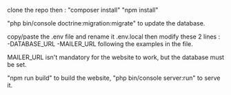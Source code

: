 clone the repo then : 
"composer install"
"npm install"

"php bin/console doctrine:migration:migrate" to update the database.

copy/paste the .env file and rename it .env.local then modify these 2 lines :
-DATABASE_URL
-MAILER_URL
following the examples in the file.

MAILER_URL isn't mandatory for the website to work, but the database must be set.

"npm run build" to build the website, "php bin/console server:run" to serve it.